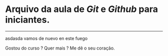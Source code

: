 #  Arquivo da aula de ***Git*** e ***Github*** para iniciantes.

--- 
asdasda
vamos de nuevo en este fuego

Gostou do curso ? Quer mais ? Me dê o seu coração.
